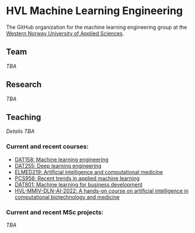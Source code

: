 # HVL Machine Learning Engineering

The GitHub organization for the machine learning engineering group at the [Western Norway University of Applied Sciences](https://hvl.no). 

## Team
_TBA_

## Research
_TBA_

## Teaching

_Details TBA_

### Current and recent courses:

* [DAT158: Machine learning engineering](https://github.com/alu042/DAT158-2022)
* [DAT255: Deep learning engineering](https://github.com/HVL-ML/DAT255)
* [ELMED219: Artificial intelligence and computational medicine](https://github.com/MMIV-ML/ELMED219)
* [PCS956: Recent trends in applied machine learning](https://github.com/alu042/PCS956-DL-2022)
* [DAT801: Machine learning for business development](https://github.com/alu042/DAT801-2021)
* [HVL-MMIV-DLN-AI-2022: A hands-on course on artificial intelligence in computational biotechnology and medicine](https://github.com/MMIV-ML/HVL-MMIV-DLN-AI-2022)

### Current and recent MSc projects:

_TBA_


